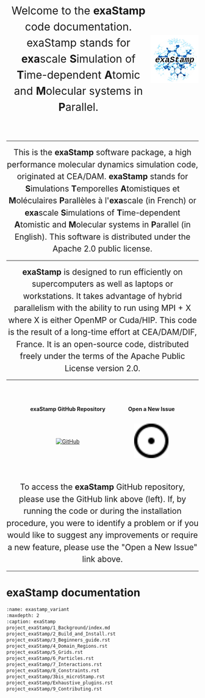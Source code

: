 <div style="display: flex; align-items: center; justify-content: center; height: 400px;">
  <div style="text-align: center; width: 75%;">
    <p style="margin: 0; font-size: 2em; line-height: 1.5;">
      Welcome to the <strong>exaStamp</strong> code documentation. exaStamp stands for <strong>exa</strong>scale <strong>S</strong>imulation of <strong>T</strong>ime-dependent <strong>A</strong>tomic and <strong>M</strong>olecular systems in <strong>P</strong>arallel.
    </p>
  </div>
  <div style="text-align: center; width: 25%;">
    <img src="_static/xsp_logo.png" style="width: 100%; vertical-align: middle;" />
  </div>
</div>

-----------------------------------------------------------------------------------------------------------

<div style="text-align: center; width: 100%;">
  <p style="margin: 0; font-size: 1.5em; line-height: 1.5;">
  This is the <strong>exaStamp</strong> software package, a high performance molecular dynamics simulation code, originated at CEA/DAM. <strong>exaStamp</strong> stands for <strong>S</strong>imulations <strong>T</strong>emporelles <strong>A</strong>tomistiques et <strong>M</strong>oléculaires <strong>P</strong>arallèles à l'<strong>exa</strong>scale (in French) or <strong>exa</strong>scale <strong>S</strong>imulations of <strong>T</strong>ime-dependent <strong>A</strong>tomistic and <strong>M</strong>olecular systems in <strong>P</strong>arallel (in English). This software is distributed under the Apache 2.0 public license.  
  </p>
</div>

-----------------------------------------------------------------------------------------------------------

<div style="text-align: center; width: 100%;">
  <p style="margin: 0; font-size: 1.5em; line-height: 1.5;">
  <strong>exaStamp</strong> is designed to run efficiently on supercomputers as well as laptops or workstations. It takes advantage of hybrid parallelism with the ability to run using MPI + X where X is either OpenMP or Cuda/HIP. This code is the result of a long-time effort at CEA/DAM/DIF, France. It is an open-source code, distributed freely under the terms of the Apache Public License version 2.0.
  </p>
</div>

-----------------------------------------------------------------------------------------------------------

<div style="display: grid; grid-template-columns: auto auto; align-items: center; justify-content: center; column-gap: 60px; row-gap: 20px; height: 250px;">

  <!-- Row 1: Texts -->
  <div style="text-align: center; font-weight: bold;">exaStamp GitHub Repository</div>
  <div style="text-align: center; font-weight: bold;">Open a New Issue</div>

  <!-- Row 2: Images -->
  <div style="text-align: center; margin-top: -100px;">
    <a href="https://github.com/Collab4exaNBody/exaStamp" target="_blank">
      <img src="https://github.githubassets.com/images/modules/logos_page/GitHub-Mark.png" alt="GitHub" style="height: 120px;">
    </a>
  </div>

  <div style="text-align: center; margin-top: -100px;">
    <a href="https://github.com/Collab4exaNBody/exaStamp/issues/new" target="_blank">
      <img src="https://raw.githubusercontent.com/primer/octicons/main/icons/issue-opened-16.svg" alt="Create Issue" style="height: 90px;">
    </a>
  </div>

</div>

<div style="text-align: center; width: 100%;">
  <p style="margin: 0; font-size: 1.5em; line-height: 1.5;">
  To access the <strong>exaStamp</strong> GitHub repository, please use the GitHub link above (left). If, by running the code or during the installation procedure, you were to identify a problem or if you would like to suggest any improvements or require a new feature, please use the "Open a New Issue" link above.
  </p>
</div>

-----------------------------------------------------------------------------------------------------------

# exaStamp documentation

```{toctree}
:name: exastamp_variant
:maxdepth: 2
:caption: exaStamp
project_exaStamp/1_Background/index.md
project_exaStamp/2_Build_and_Install.rst
project_exaStamp/3_Beginners_guide.rst
project_exaStamp/4_Domain_Regions.rst
project_exaStamp/5_Grids.rst   
project_exaStamp/6_Particles.rst
project_exaStamp/7_Interactions.rst
project_exaStamp/8_Constraints.rst
project_exaStamp/3bis_microStamp.rst
project_exaStamp/Exhaustive_plugins.rst
project_exaStamp/9_Contributing.rst
```